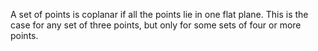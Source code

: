 A set of points is coplanar if all the points lie in one flat plane.
This is the case for any set of three points, but only for some sets of
four or more points.
